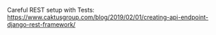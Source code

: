 Careful REST setup with Tests: https://www.caktusgroup.com/blog/2019/02/01/creating-api-endpoint-django-rest-framework/